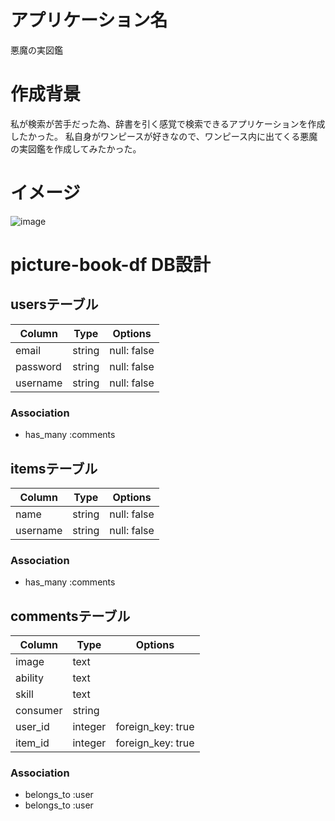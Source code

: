 # アプリケーション名
  悪魔の実図鑑

# 作成背景
  私が検索が苦手だった為、辞書を引く感覚で検索できるアプリケーションを作成したかった。
  私自身がワンピースが好きなので、ワンピース内に出てくる悪魔の実図鑑を作成してみたかった。

# イメージ
![image](https://user-images.githubusercontent.com/61180330/79121363-1b206980-7dd0-11ea-9754-e42f14eb1b55.png)

# picture-book-df DB設計
## usersテーブル
|Column|Type|Options|
|------|----|-------|
|email|string|null: false|
|password|string|null: false|
|username|string|null: false|
### Association
- has_many :comments

## itemsテーブル
|Column|Type|Options|
|------|----|-------|
|name|string|null: false|
|username|string|null: false|
### Association
- has_many :comments

## commentsテーブル
|Column|Type|Options|
|------|----|-------|
|image|text||
|ability|text||
|skill|text||
|consumer|string||
|user_id|integer|foreign_key: true|
|item_id|integer|foreign_key: true|
### Association
- belongs_to :user
- belongs_to :user
